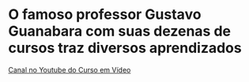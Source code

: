 # O famoso professor Gustavo Guanabara com suas dezenas de cursos traz diversos aprendizados

<a href= "https://www.youtube.com/c/CursoemV%C3%ADdeo" target= "_blank"> Canal no Youtube do Curso em Vídeo </a>

